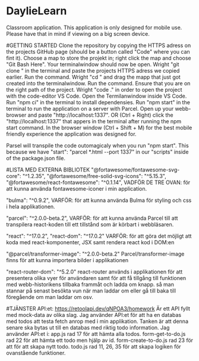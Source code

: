 # DaylieLearn  
Classroom application.
This application is only designed for mobile use. Please have that in mind if 
viewing on a big screen device.

#GETTING STARTED
Clone the repository by copying the HTTPS adress on the projects GitHub page (should be a button called "Code" where you can fint it).
Choose a map to store the projekt in; right click the map and choose "Git Bash Here".
Your terminalwindow should now be open.
Wright "git clone " in the terminal and paste the projects HTTPS adress we copied earlier. 
Run the command.
Wright "cd " and drag the mapp that just got created into the terminalwindow.
Run the command.
Ensure that you are on the right path of the project.
Wright "code ." in order to open the project with the code-editor VS Code.
Open the Termilanwindow inside VS Code.
Run "npm ci" in the terminal to install dependensies.
Run "npm start" in the terminal to run the application on a server with Parcel.
Open up your webb-browser and paste "http://localhost:1337".
OR
(Ctrl + Right) click the "http://localhost:1337" that appers in the terminal after running the npm start command.
In the browser window (Ctrl + Shift + M) for the best mobile friendly experience the application was designed for.

Parsel will transpile the code outomagicaly when you run "npm start". This because we have "start": "parcel *.html --port 1337" in our "scripts" inside of the package.json file.

#LISTA MED EXTERNA BIBLIOTEK
"@fortawesome/fontawesome-svg-core": "^1.2.35",
"@fortawesome/free-solid-svg-icons": "^5.15.3",
"@fortawesome/react-fontawesome": "^0.1.14",
VADFÖR DE TRE OVAN: för att kunna använda fontawesome-iconer i min application.

"bulma": "^0.9.2",
VARFÖR: för att kunna använda Bulma för styling och css i hela applikationen.

"parcel": "^2.0.0-beta.2",
VARFÖR: för att kunna använda Parcel till att transpilera react-koden till ett tillstånd som är körbart i webbläsaren.

"react": "^17.0.2",
"react-dom": "^17.0.2"
VARFÖR: för att göra det möjligt att koda med react-komponenter, JSX samt rendera react kod i DOM:en

"@parcel/transformer-image": "^2.0.0-beta.2"
Parcel/transformer-image finns för att kunna importera bilder i applikationen 

"react-router-dom": "^5.2.0"
react-router används i applikationen för att presentera olika vyer för användaren samt för att få tillgång till funktionen med webb-historikens tillbaka frammåt och ladda om knapp. så man stannar på senast besökta vun när man laddar om eller gå till baka till föregående om man laddar om osv.

#TJÄNSTER
API:et:
https://retoolapi.dev/qNPOA3/homework
Är ett API fyllt med mock-data av olika slag.
Jag använder API:et för att ha en databas med todos att testa fetch anrop med i min applikation. Tanken är att denna senare ska bytas ut till en databas med riktig todo information.
Jag använder API:et i:
app.js rad 17 för att hämta alla todos.
form-get-to-do.js rad 22 för att hämta ett todo men hjälp av id.
form-create-to-do.js rad 23 för att för att skapa nytt todo.
todo.js rad 11, 26, 35 för att skapa logiken för ovanstående funktioner.